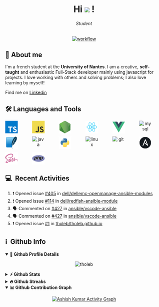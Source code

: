 <h1 align="center">
  Hi <img src="https://media.giphy.com/media/hvRJCLFzcasrR4ia7z/giphy.gif" width="28"> !
</h1>

<h6 align="center">Student</h6>

<p align="center">
  <a href="https://github.com/tholeb/tholeb/actions/workflows/update-readme.yml">
    <img src="https://github.com/tholeb/tholeb/actions/workflows/update-readme.yml/badge.svg" alt="workflow" />
  </a>
  <!--
  <a href="tholeb.fr">
    <img src="https://komarev.com/ghpvc/?username=tholeb" alt="tholeb" />
    <img alt="my website" src="https://img.shields.io/badge/tholeb.fr-My%20website-blue">
  </a>
  -->
</p>


## 🧑 About me

<p>
I'm a french student at the <b>University of Nantes</b>. I am a creative, <b>self-taught</b> and enthusiastic Full-Stack developer mainly using javascript for projects. I love working with others and solving problems; I also love learning by myself!
</p>

Find me on [Linkedin](https://www.linkedin.com/in/thomas-lebreton-1246681b2/)

<!--
## 📚 Skills

<p>
🔸 Back-end: NodeJS, ExpressJS, Sequelize <i>(ORM)</i> <br />
🔹 Front-end: ReactJS, VueJS <br/>
🔸 Java, SQL, UML, Gitlab CICD <br/>
</p>
-->

## 🛠️ Languages and Tools

<!-- https://github.com/github/explore/tree/main/topics -->
<p align="center" style="display: grid;
  grid-template-columns: repeat(6, 1fr);
  gap: 10px; width: auto;">
  <img alt="js" width="40px" src="https://raw.githubusercontent.com/github/explore/80688e429a7d4ef2fca1e82350fe8e3517d3494d/topics/typescript/typescript.png" />
  <img alt="js" width="40px" src="https://raw.githubusercontent.com/github/explore/80688e429a7d4ef2fca1e82350fe8e3517d3494d/topics/javascript/javascript.png" />
  <img alt="nodejs" width="40px" src="https://raw.githubusercontent.com/github/explore/80688e429a7d4ef2fca1e82350fe8e3517d3494d/topics/nodejs/nodejs.png" />
  <img alt="reactjs" width="40px" src="https://raw.githubusercontent.com/github/explore/80688e429a7d4ef2fca1e82350fe8e3517d3494d/topics/react/react.png" />
  <img alt="vuejs" width="40px" src="https://raw.githubusercontent.com/github/explore/80688e429a7d4ef2fca1e82350fe8e3517d3494d/topics/vue/vue.png" />
  <img alt="mysql" width="40px" src="http://pngimg.com/uploads/mysql/mysql_PNG9.png" />
  <img alt="sqlite" width="40px" src="https://raw.githubusercontent.com/github/explore/main/topics/sqlite/sqlite.png" />
  <img alt="java" width="40px" src="https://cdn.icon-icons.com/icons2/2415/PNG/512/java_original_wordmark_logo_icon_146459.png" />
  <img alt="python" width="40px" src="https://raw.githubusercontent.com/github/explore/80688e429a7d4ef2fca1e82350fe8e3517d3494d/topics/python/python.png" />
  <img alt="linux" width="40px" src="https://upload.wikimedia.org/wikipedia/commons/thumb/3/35/Tux.svg/1200px-Tux.svg.png" />
  <img alt="git" width="40px" src="https://git-scm.com/images/logos/downloads/Git-Icon-1788C.png" />
  <img alt="ansible" width="40px" src="https://raw.githubusercontent.com/github/explore/80688e429a7d4ef2fca1e82350fe8e3517d3494d/topics/ansible/ansible.png" />
  <img alt="sass" width="40px" src="https://raw.githubusercontent.com/github/explore/80688e429a7d4ef2fca1e82350fe8e3517d3494d/topics/sass/sass.png" />
  <img alt="php" width="40px" src="https://raw.githubusercontent.com/github/explore/80688e429a7d4ef2fca1e82350fe8e3517d3494d/topics/php/php.png" />
</p>

<h2>💻 &nbsp;Recent Activities</h2>

<!--START_SECTION:activity-->
1. ❗️ Opened issue [#405](https://github.com/dell/dellemc-openmanage-ansible-modules/issues/405) in [dell/dellemc-openmanage-ansible-modules](https://github.com/dell/dellemc-openmanage-ansible-modules)
2. ❗️ Opened issue [#114](https://github.com/dell/redfish-ansible-module/issues/114) in [dell/redfish-ansible-module](https://github.com/dell/redfish-ansible-module)
3. 🗣 Commented on [#427](https://github.com/ansible/vscode-ansible/issues/427) in [ansible/vscode-ansible](https://github.com/ansible/vscode-ansible)
4. 🗣 Commented on [#427](https://github.com/ansible/vscode-ansible/issues/427) in [ansible/vscode-ansible](https://github.com/ansible/vscode-ansible)
5. ❗️ Opened issue [#1](https://github.com/tholeb/tholeb.github.io/issues/1) in [tholeb/tholeb.github.io](https://github.com/tholeb/tholeb.github.io)
<!--END_SECTION:activity-->

<h2>ℹ️ &nbsp;Github Info</h2>

<details open>
  <summary><b>🔎 Github Profile Details</b></summary>
  <p align="center"><img height="180em" src="https://github-profile-summary-cards.vercel.app/api/cards/profile-details?username=tholeb&theme=github_dark" alt="tholeb" align = "center"/>
</details>

<details>
  <summary><b>⚡ Github Stats</b></summary>
  <p align="center">
    <img height="180em" src="https://github-readme-stats.vercel.app/api?username=tholeb&hide_border=true&count_private=true&show_icons=true&theme=github_dark" alt="github stats" align = "center"/>
  
  <!--<img height="180em" src="https://github-readme-stats.vercel.app/api/top-langs?username=tholeb&show_icons=true&locale=en&layout=compact&hide_border=true&theme=github_dark" alt="Most used languages" align = "center"/>-->
  </p>
</details>

<details>
 <summary><b>🔥 Github Streaks</b></summary>
  <p align="center">
    <img src="https://github-readme-streak-stats.herokuapp.com?user=tholeb&theme=black-ice&hide_border=true&date_format=j%20M%5B%20Y%5D&background=DDDDDD00&currStreakLabel=4B8EDA&ring=4B8EDA&fire=4B8EDA" alt="tholeb" />
  </p>
</details>

<details open>
<summary><b>📊 Github Contribution Graph</b></summary>
<p align="center">
  <a href="#!">
    <img alt="Ashish Kumar Activity Graph" src="https://activity-graph.herokuapp.com/graph?username=tholeb&bg_color=0D1117&color=4B8EDA&line=4B8EDA&point=FFFFFF&hide_border=true" />
  </a>
</p>
</details>

[website]: http://tholeb.fr
[linkedin]: https://www.linkedin.com/in/thomas-lebreton-1246681b2/

